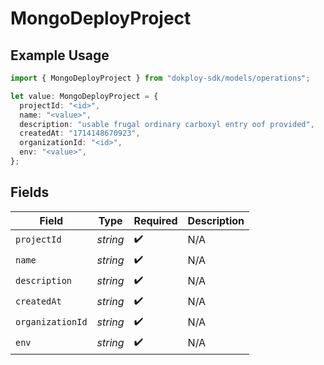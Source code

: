 # MongoDeployProject

## Example Usage

```typescript
import { MongoDeployProject } from "dokploy-sdk/models/operations";

let value: MongoDeployProject = {
  projectId: "<id>",
  name: "<value>",
  description: "usable frugal ordinary carboxyl entry oof provided",
  createdAt: "1714148670923",
  organizationId: "<id>",
  env: "<value>",
};
```

## Fields

| Field              | Type               | Required           | Description        |
| ------------------ | ------------------ | ------------------ | ------------------ |
| `projectId`        | *string*           | :heavy_check_mark: | N/A                |
| `name`             | *string*           | :heavy_check_mark: | N/A                |
| `description`      | *string*           | :heavy_check_mark: | N/A                |
| `createdAt`        | *string*           | :heavy_check_mark: | N/A                |
| `organizationId`   | *string*           | :heavy_check_mark: | N/A                |
| `env`              | *string*           | :heavy_check_mark: | N/A                |